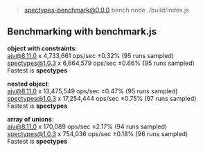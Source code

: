 
> spectypes-benchmark@0.0.0 bench
> node ./build/index.js

## Benchmarking with benchmark.js
<b>object with constraints</b>:</br>
ajv@8.11.0 x 4,733,661 ops/sec ±0.32% (95 runs sampled)</br>
spectypes@1.0.3 x 6,664,579 ops/sec ±0.66% (95 runs sampled)</br>
Fastest is <b>spectypes</b>

<b>nested object</b>:</br>
ajv@8.11.0 x 13,475,549 ops/sec ±0.47% (95 runs sampled)</br>
spectypes@1.0.3 x 17,254,444 ops/sec ±0.75% (97 runs sampled)</br>
Fastest is <b>spectypes</b>

<b>array of unions</b>:</br>
ajv@8.11.0 x 170,089 ops/sec ±2.17% (94 runs sampled)</br>
spectypes@1.0.3 x 754,036 ops/sec ±0.18% (96 runs sampled)</br>
Fastest is <b>spectypes</b>

